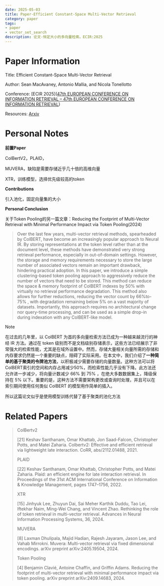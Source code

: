 ```yaml
---
date: 2025-05-03
title: Paper-Efficient Constant-Space Multi-Vector Retrieval
category: paper
tags:
- paper
- vector_set_search
description: 论文-恒定大小的多向量检索。ECIR:2025
---
```


# Paper Information

Title: Efficient Constant-Space Multi-Vector Retrieval

Author: Sean MacAvaney, Antonio Mallia, and Nicola Tonellotto

Conference: [ECIR 2025]([47th EUROPEAN CONFERENCE ON INFORMATION RETRIEVAL – 47th EUROPEAN CONFERENCE ON INFORMATION RETRIEVAL](https://ecir2025.eu/))

Resources: [Arxiv](https://arxiv.org/abs/2504.01818)

# Personal Notes

**前置Paper**

ColBertV2，PLAID，

MUVERA，缺陷是需要存储近乎几十倍的高维向量

XTR，训练模型，选择优先级较高的token

**Contributions**

引入池化，固定向量集的大小

**Personal Conclusion**

关于Token Pooling的另一篇文章：Reducing the Footprint of Multi-Vector Retrieval with Minimal Performance Impact via Token Pooling(2024)

> Over the last few years, multi-vector retrieval methods, spearheaded by ColBERT, have become an increasingly popular approach to Neural IR. By storing representations at the token level rather than at the document level, these methods have demonstrated very strong retrieval performance, especially in out-of-domain settings. However, the storage and memory requirements necessary to store the large number of associated vectors remain an important drawback, hindering practical adoption. In this paper, we introduce a simple clustering-based token pooling approach to aggressively reduce the number of vectors that need to be stored. This method can reduce the space & memory footprint of ColBERT indexes by 50% with virtually no retrieval performance degradation. This method also allows for further reductions, reducing the vector count by 66%to-75% , with degradation remaining below 5% on a vast majority of datasets. Importantly, this approach requires no architectural change nor query-time processing, and can be used as a simple drop-in during indexation with any ColBERT-like model.

> [!NOTE]
>
> 在过去的几年里，以 ColBERT 为首的多向量检索方法已成为一种越来越流行的神经 IR 方法。通过在 token 级别而不是文档级别存储表示，这些方法已经展示了非常强大的检索性能，尤其是在域外设置中。然而，存储大量相关向量所需的存储和内存要求仍然是一个重要的缺点，阻碍了实际采用。在本文中，我们介绍了**一种简单的基于聚类的令牌池方法**，以积极减少需要存储的向量数量。这种方法可以将ColBERT索引的空间和内存占用减少50%，而检索性能几乎没有下降。此方法还允许进一步减少，将向量计数减少 66% 到 75% ，在绝大多数数据集上，降级保持在 5% 以下。重要的是，这种方法不需要架构更改或查询时处理，并且可以在索引期间使用任何类似 ColBERT 的模型用作简单的插入。

所以这篇论文似乎是使用模型训练代替了基于聚类的池化方法



# Related Papers

>ColBertv2
>
>[21] Keshav Santhanam, Omar Khattab, Jon Saad-Falcon, Christopher  Potts, and Matei Zaharia. Colbertv2: Effective and efficient retrieval  via lightweight late interaction. CoRR, abs/2112.01488, 2021.
>
>PLAID
>
>[22] Keshav Santhanam, Omar Khattab, Christopher Potts, and Matei  Zaharia. Plaid: an efficient engine for late interaction retrieval. In  Proceedings of the 31st ACM International Conference on Information  & Knowledge Management, pages 1747–1756, 2022.
>
>XTR
>
>[15] Jinhyuk Lee, Zhuyun Dai, Sai Meher Karthik Duddu, Tao Lei,  Iftekhar Naim, Ming-Wei Chang, and Vincent Zhao. Rethinking the role of  token retrieval in multi-vector retrieval. Advances in Neural  Information Processing Systems, 36, 2024.
>
>MUVERA
>
>[8] Laxman Dhulipala, Majid Hadian, Rajesh Jayaram, Jason Lee, and Vahab Mirrokni. Muvera: Multi-vector retrieval via fixed dimensional  encodings. arXiv preprint arXiv:2405.19504, 2024.
>
>Token Pooling
>
>[4] Benjamin Clavié, Antoine Chaffin, and Griffin Adams. Reducing the footprint of multi-vector retrieval with minimal performance impact via token pooling. arXiv preprint arXiv:2409.14683, 2024.